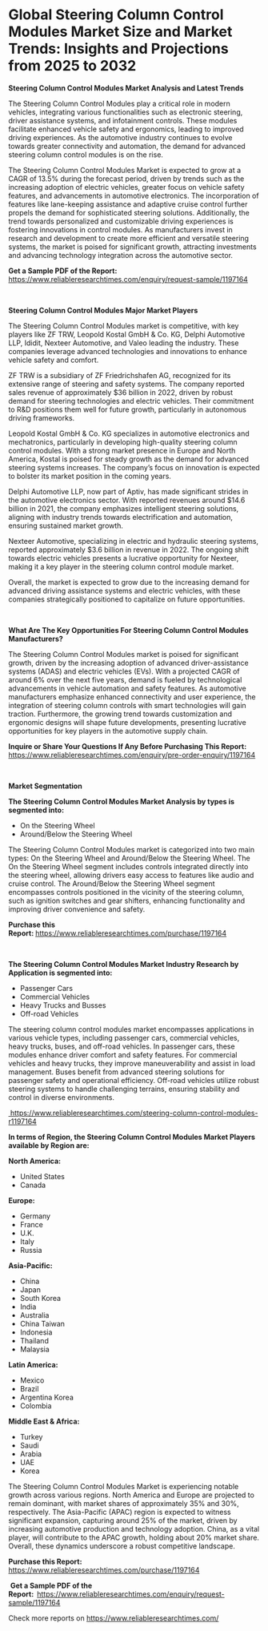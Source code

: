 <p><h1>Global Steering Column Control Modules Market Size and Market Trends: Insights and Projections from 2025 to 2032</h1></p><p><strong>Steering Column Control Modules Market Analysis and Latest Trends</strong></p>
<p><p>The Steering Column Control Modules play a critical role in modern vehicles, integrating various functionalities such as electronic steering, driver assistance systems, and infotainment controls. These modules facilitate enhanced vehicle safety and ergonomics, leading to improved driving experiences. As the automotive industry continues to evolve towards greater connectivity and automation, the demand for advanced steering column control modules is on the rise.</p><p>The Steering Column Control Modules Market is expected to grow at a CAGR of 13.5% during the forecast period, driven by trends such as the increasing adoption of electric vehicles, greater focus on vehicle safety features, and advancements in automotive electronics. The incorporation of features like lane-keeping assistance and adaptive cruise control further propels the demand for sophisticated steering solutions. Additionally, the trend towards personalized and customizable driving experiences is fostering innovations in control modules. As manufacturers invest in research and development to create more efficient and versatile steering systems, the market is poised for significant growth, attracting investments and advancing technology integration across the automotive sector.</p></p>
<p><strong>Get a Sample PDF of the Report:&nbsp;</strong> <a href="https://www.reliableresearchtimes.com/enquiry/request-sample/1197164?utm_campaign=3028&utm_medium=2&utm_source=Github&utm_content=ia&utm_term=30032025&utm_id=steering-column-control-modules">https://www.reliableresearchtimes.com/enquiry/request-sample/1197164</a></p>
<p>&nbsp;</p>
<p><strong>Steering Column Control Modules Major Market Players</strong></p>
<p><p>The Steering Column Control Modules market is competitive, with key players like ZF TRW, Leopold Kostal GmbH & Co. KG, Delphi Automotive LLP, Ididit, Nexteer Automotive, and Valeo leading the industry. These companies leverage advanced technologies and innovations to enhance vehicle safety and comfort.</p><p>ZF TRW is a subsidiary of ZF Friedrichshafen AG, recognized for its extensive range of steering and safety systems. The company reported sales revenue of approximately $36 billion in 2022, driven by robust demand for steering technologies and electric vehicles. Their commitment to R&D positions them well for future growth, particularly in autonomous driving frameworks.</p><p>Leopold Kostal GmbH & Co. KG specializes in automotive electronics and mechatronics, particularly in developing high-quality steering column control modules. With a strong market presence in Europe and North America, Kostal is poised for steady growth as the demand for advanced steering systems increases. The company’s focus on innovation is expected to bolster its market position in the coming years.</p><p>Delphi Automotive LLP, now part of Aptiv, has made significant strides in the automotive electronics sector. With reported revenues around $14.6 billion in 2021, the company emphasizes intelligent steering solutions, aligning with industry trends towards electrification and automation, ensuring sustained market growth.</p><p>Nexteer Automotive, specializing in electric and hydraulic steering systems, reported approximately $3.6 billion in revenue in 2022. The ongoing shift towards electric vehicles presents a lucrative opportunity for Nexteer, making it a key player in the steering column control module market.</p><p>Overall, the market is expected to grow due to the increasing demand for advanced driving assistance systems and electric vehicles, with these companies strategically positioned to capitalize on future opportunities.</p></p>
<p>&nbsp;</p>
<p><strong>What Are The Key Opportunities For Steering Column Control Modules Manufacturers?</strong></p>
<p><p>The Steering Column Control Modules market is poised for significant growth, driven by the increasing adoption of advanced driver-assistance systems (ADAS) and electric vehicles (EVs). With a projected CAGR of around 6% over the next five years, demand is fueled by technological advancements in vehicle automation and safety features. As automotive manufacturers emphasize enhanced connectivity and user experience, the integration of steering column controls with smart technologies will gain traction. Furthermore, the growing trend towards customization and ergonomic designs will shape future developments, presenting lucrative opportunities for key players in the automotive supply chain.</p></p>
<p><strong>Inquire or Share Your Questions If Any Before Purchasing This Report:</strong> <a href="https://www.reliableresearchtimes.com/enquiry/pre-order-enquiry/1197164?utm_campaign=3028&utm_medium=2&utm_source=Github&utm_content=ia&utm_term=30032025&utm_id=steering-column-control-modules">https://www.reliableresearchtimes.com/enquiry/pre-order-enquiry/1197164</a></p>
<p>&nbsp;</p>
<p><strong>Market Segmentation</strong></p>
<p><strong>The Steering Column Control Modules Market Analysis by types is segmented into:</strong></p>
<p><ul><li>On the Steering Wheel</li><li>Around/Below the Steering Wheel</li></ul></p>
<p><p>The Steering Column Control Modules market is categorized into two main types: On the Steering Wheel and Around/Below the Steering Wheel. The On the Steering Wheel segment includes controls integrated directly into the steering wheel, allowing drivers easy access to features like audio and cruise control. The Around/Below the Steering Wheel segment encompasses controls positioned in the vicinity of the steering column, such as ignition switches and gear shifters, enhancing functionality and improving driver convenience and safety.</p></p>
<p><strong>Purchase this Report:&nbsp;</strong><a href="https://www.reliableresearchtimes.com/purchase/1197164?utm_campaign=3028&utm_medium=2&utm_source=Github&utm_content=ia&utm_term=30032025&utm_id=steering-column-control-modules">https://www.reliableresearchtimes.com/purchase/1197164</a></p>
<p>&nbsp;</p>
<p><strong>The Steering Column Control Modules Market Industry Research by Application is segmented into:</strong></p>
<p><ul><li>Passenger Cars</li><li>Commercial Vehicles</li><li>Heavy Trucks and Busses</li><li>Off-road Vehicles</li></ul></p>
<p><p>The steering column control modules market encompasses applications in various vehicle types, including passenger cars, commercial vehicles, heavy trucks, buses, and off-road vehicles. In passenger cars, these modules enhance driver comfort and safety features. For commercial vehicles and heavy trucks, they improve maneuverability and assist in load management. Buses benefit from advanced steering solutions for passenger safety and operational efficiency. Off-road vehicles utilize robust steering systems to handle challenging terrains, ensuring stability and control in diverse environments.</p></p>
<p><a href="https://www.reliableresearchtimes.com/steering-column-control-modules-r1197164?utm_campaign=3028&utm_medium=2&utm_source=Github&utm_content=ia&utm_term=30032025&utm_id=steering-column-control-modules">&nbsp;https://www.reliableresearchtimes.com/steering-column-control-modules-r1197164</a></p>
<p><strong>In terms of Region, the Steering Column Control Modules Market Players available by Region are:</strong></p>
<p>
    <p> <strong> North America: </strong>
        <ul>
            <li>United States</li>
            <li>Canada</li>
        </ul>
        </p> 
    <p> <strong> Europe: </strong>
        <ul>
            <li>Germany</li>
            <li>France</li>
            <li>U.K.</li>
            <li>Italy</li>
            <li>Russia</li>
        </ul>
        </p> 
    <p> <strong> Asia-Pacific: </strong>
        <ul>
            <li>China</li>
            <li>Japan</li>
            <li>South Korea</li>
            <li>India</li>
            <li>Australia</li>
            <li>China Taiwan</li>
            <li>Indonesia</li>
            <li>Thailand</li>
            <li>Malaysia</li>
        </ul>
        </p> 
    <p> <strong> Latin America: </strong>
        <ul>
            <li>Mexico</li>
            <li>Brazil</li>
            <li>Argentina Korea</li>
            <li>Colombia</li>
        </ul>
        </p> 
    <p> <strong> Middle East & Africa: </strong>
        <ul>
            <li>Turkey</li>
            <li>Saudi</li>
            <li>Arabia</li>
            <li>UAE</li>
            <li>Korea</li>
        </ul>
    </p>
    </p>
<p><p>The Steering Column Control Modules Market is experiencing notable growth across various regions. North America and Europe are projected to remain dominant, with market shares of approximately 35% and 30%, respectively. The Asia-Pacific (APAC) region is expected to witness significant expansion, capturing around 25% of the market, driven by increasing automotive production and technology adoption. China, as a vital player, will contribute to the APAC growth, holding about 20% market share. Overall, these dynamics underscore a robust competitive landscape.</p></p>
<p><strong>Purchase this Report: </strong><a href="https://www.reliableresearchtimes.com/purchase/1197164?utm_campaign=3028&utm_medium=2&utm_source=Github&utm_content=ia&utm_term=30032025&utm_id=steering-column-control-modules">https://www.reliableresearchtimes.com/purchase/1197164</a></p>
<p>&nbsp;<strong>Get a Sample PDF of the Report:&nbsp;&nbsp;</strong><a href="https://www.reliableresearchtimes.com/enquiry/request-sample/1197164?utm_campaign=3028&utm_medium=2&utm_source=Github&utm_content=ia&utm_term=30032025&utm_id=steering-column-control-modules">https://www.reliableresearchtimes.com/enquiry/request-sample/1197164</a></p>
<p><strong></strong></p>
<p>Check more reports on <a href="https://www.reliableresearchtimes.com/?utm_campaign=3028&utm_medium=2&utm_source=Github&utm_content=ia&utm_term=30032025&utm_id=steering-column-control-modules">https://www.reliableresearchtimes.com/</a></p>